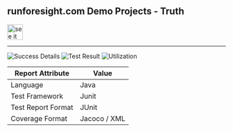 
## runforesight.com Demo Projects - Truth 

<a href="https://app.runforesight.live/repositories/github/runforesight-demo/truth/workflow-runs">
  <img src="https://4750167.fs1.hubspotusercontent-na1.net/hubfs/4750167/foresight-live-badge-72.png" height="36" alt="see it on foresight" />
</a>

---
![Success Details](http://foresight.service.thundra.us/public/api/v1/badge/success?repoId=36caa0d9-9124-4ad4-9bf6-cd0503846bdc)
![Test Result](http://foresight.service.thundra.us/public/api/v1/badge/test?repoId=36caa0d9-9124-4ad4-9bf6-cd0503846bdc)
![Utilization](http://foresight.service.thundra.us/public/api/v1/badge/utilization?repoId=36caa0d9-9124-4ad4-9bf6-cd0503846bdc)


| Report Attribute  | Value   | 
|---|---|
| Language  | Java |
| Test Framework  | Junit |
| Test Report Format | JUnit |
| Coverage Format | Jacoco / XML  |
